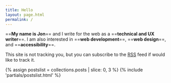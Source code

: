 ```yaml
---
title: Hello
layout: page.html
permalink: /
---
```


==**My name is Jon**== and I write for the web as a ==**technical and UX writer**==. I am also interested in ==**web development**==, ==**web design**==, and ==**accessibility**==.

This site is not tracking you, but you can subscribe to the [RSS](/feed/feed.xml/) feed if would like to track it.

{% assign postslist = collections.posts | slice: 0, 3 %} {% include
'partials/postslist.html' %}
